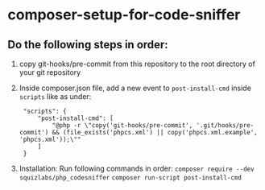 # composer-setup-for-code-sniffer

## Do the following steps in order:

1. copy git-hooks/pre-commit from this repository to the root directory of your git repository

2. Inside composer.json file, add a new event to `post-install-cmd` inside `scripts` like as under:

        "scripts": {
            "post-install-cmd": [  
                "@php -r \"copy('git-hooks/pre-commit', '.git/hooks/pre-commit') && (file_exists('phpcs.xml') || copy('phpcs.xml.example', 'phpcs.xml'));\""  
            ]  
        }

3. Installation: Run following commands in order:
    `composer require --dev squizlabs/php_codesniffer`
    `composer run-script post-install-cmd` 
